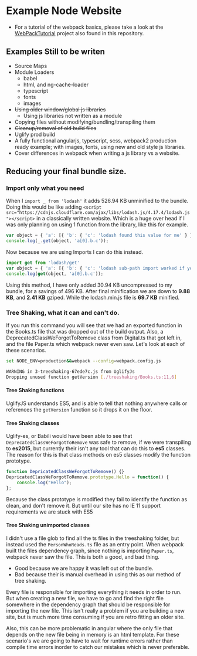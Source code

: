 # Example Node Website

- For a tutorial of the webpack basics, please take a look at the [WebPackTutorial](https://github.com/JamesWebDev/JamesWebDev/tree/master/WebPackTutorial) project also found in this repository.

## Examples Still to be writen
- Source Maps
- Module Loaders
  - babel
  - html, and ng-cache-loader
  - typescript
  - fonts
  - images
- ~~Using older window/global js libraries~~
  - Using js libraries not written as a module
- Copying files without modifying/bundling/transpiling them
- ~~Cleanup/removal of old build files~~
- Uglify prod build
- A fully functional angularjs, typescript, scss, webpack2 production ready example; with images, fonts, using new and old style js libraries.
- Cover differences in webpack when writing a js library vs a website.

## Reducing your final bundle size.

### Import only what you need

When I `import _ from 'lodash'` it adds 526.94 KB unminified to the bundle. Doing this would be like adding `<script src="https://cdnjs.cloudflare.com/ajax/libs/lodash.js/4.17.4/lodash.js"></script>` in a classically written website. Which is a huge over head if I was only planning on using 1 function from the library, like this for example.
```js
var object = { 'a': [{ 'b': { 'c': 'lodash found this value for me' } }] };
console.log(_.get(object, 'a[0].b.c'));
```

Now because we are using Imports I can do this instead.

```js
import get from 'lodash/get'
var object = { 'a': [{ 'b': { 'c': 'lodash sub-path import worked if you see this message' } }] };
console.log(get(object, 'a[0].b.c'));
```

Using this method, I have only added 30.94 KB uncompressed to my bundle, for a savings of 496 KB. After final minification we are down to **9.88 KB**, and **2.41 KB** gziped. While the lodash.min.js file is **69.7 KB** minified.

### Tree Shaking, what it can and can't do.

If you run this command you will see that we had an exported function in the Books.ts file that was dropped out of the build output. Also, a DeprecatedClassWeForgotToRemove class from Digital.ts that got left in, and the file Paper.ts which webpack never even saw. Let's look at each of these scenarios.

```bash
set NODE_ENV=production&&webpack --config=webpack.config.js

WARNING in 3-treeshaking-67ede7c.js from UglifyJs
Dropping unused function getVersion [./treeshaking/Books.ts:11,6]
```

#### Tree Shaking functions

UglifyJS understands ES5, and is able to tell that nothing anywhere calls or references the  `getVersion` function so it drops it on the floor.

#### Tree Shaking classes

Uglify-es, or Babili would have been able to see that `DeprecatedClassWeForgotToRemove` was safe to remove, if we were transpiling to **es2015**, but currently their isn't any tool that can do this to **es5** classes. The reason for this is that class methods on es5 classes modify the function prototype.

```js
function DepricatedClassWeForgotToRemove() {}
DepricatedClassWeForgotToRemove.prototype.Hello = function() {
    console.log("Hello");
};
```

Because the class prototype is modified they fail to identify the function as clean, and don't remove it. But until our site has no IE 11 support requirements we are stuck with ES5

#### Tree Shaking unimported classes

I didn't use a file glob to find all the ts files in the treeshaking folder, but instead used the `PersonWhoReads.ts` file as an entry point. When webpack built the files dependency graph, since nothing is importing `Paper.ts`, webpack never saw the file. This is both a good, and bad thing.

- Good because we are happy it was left out of the bundle.
- Bad because their is manual overhead in using this as our method of tree shaking.

Every file is responsible for importing everything it needs in order to run. But when creating a new file, we have to go and find the right file somewhere in the dependency graph that should be responsible for importing the new file. This isn't really a problem if you are building a new site, but is much more time consuming if you are retro fitting an older site.

Also, this can be more problematic in angular where the only file that depends on the new file being in memory is an html template. For these scenario's we are going to have to wait for runtime errors rather than compile time errors inorder to catch our mistakes which is never preferable.
